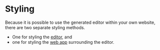 # Styling

Because it is possible to use the generated editor within your own website, there are two separate styling methods. 

* One for styling the [editor](/030_Developing_a_Language/040_Styling/010_Editor_Styling), and 
* one for styling the [web app](/030_Developing_a_Language/040_Styling/020_Webapp_Styling) 
surrounding the editor.
